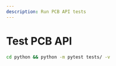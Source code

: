 ```yaml
---
description: Run PCB API tests
---
```


# Test PCB API

```bash
cd python && python -m pytest tests/ -v
```